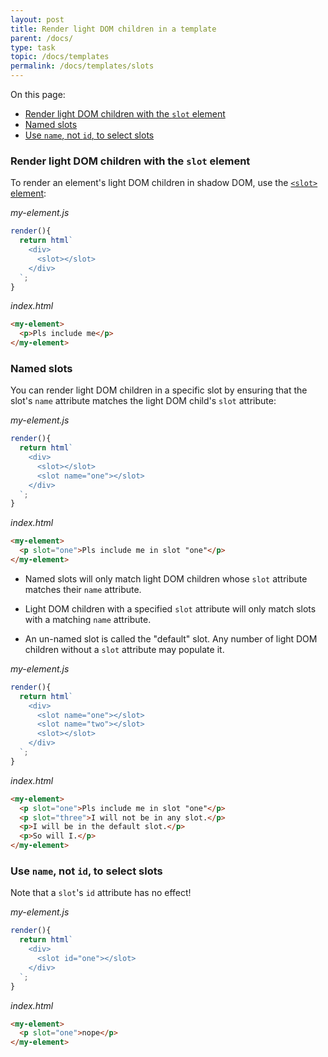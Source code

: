 ```yaml
---
layout: post
title: Render light DOM children in a template
parent: /docs/
type: task
topic: /docs/templates
permalink: /docs/templates/slots
---
```


On this page:

* [Render light DOM children with the `slot` element](#slot)
* [Named slots](#named)
* [Use `name`, not `id`, to select slots](#namenotid)

<a id="slot">

### Render light DOM children with the `slot` element

To render an element's light DOM children in shadow DOM, use the [`<slot>` element](https://developer.mozilla.org/en-US/docs/Web/HTML/Element/slot):

_my-element.js_

```js
render(){
  return html`
    <div>
      <slot></slot>
    </div>
  `;
}
```

_index.html_

```html
<my-element>
  <p>Pls include me</p>
</my-element>
```

<a id="named">

### Named slots

You can render light DOM children in a specific slot by ensuring that the slot's `name` attribute matches the light DOM child's `slot` attribute:

_my-element.js_

```js
render(){
  return html`
    <div>
      <slot></slot>
      <slot name="one"></slot>
    </div>
  `;
}
```

_index.html_

```html
<my-element>
  <p slot="one">Pls include me in slot "one"</p>
</my-element>
```

* Named slots will only match light DOM children whose `slot` attribute matches their `name` attribute.

* Light DOM children with a specified `slot` attribute will only match slots with a matching `name` attribute.

* An un-named slot is called the "default" slot. Any number of light DOM children without a `slot` attribute may populate it. 

_my-element.js_

```js
render(){
  return html`
    <div>
      <slot name="one"></slot>
      <slot name="two"></slot>
      <slot></slot>
    </div>
  `;
}
```

_index.html_

```html
<my-element>
  <p slot="one">Pls include me in slot "one"</p>
  <p slot="three">I will not be in any slot.</p>
  <p>I will be in the default slot.</p>
  <p>So will I.</p>
</my-element>
```

<a id="namenotid">

### Use `name`, not `id`, to select slots

Note that a `slot`'s `id` attribute has no effect!

_my-element.js_

```js
render(){
  return html`
    <div>
      <slot id="one"></slot>
    </div>
  `;
}
```

_index.html_

```html
<my-element>
  <p slot="one">nope</p>
</my-element>
```

